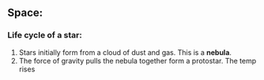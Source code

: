 ## Space:

### Life cycle of a star:  

1. Stars initially form from a cloud of dust and gas. This is a **nebula**.
2. The force of gravity pulls the nebula together form a protostar. The temp rises 
